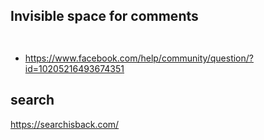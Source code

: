 ## Invisible space for comments

` ‍‍`

- https://www.facebook.com/help/community/question/?id=10205216493674351

## search

https://searchisback.com/